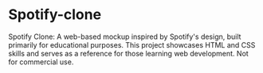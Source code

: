 # Spotify-clone
Spotify Clone: A web-based mockup inspired by Spotify's design, built primarily for educational purposes. This project showcases HTML and CSS skills and serves as a reference for those learning web development. Not for commercial use.
